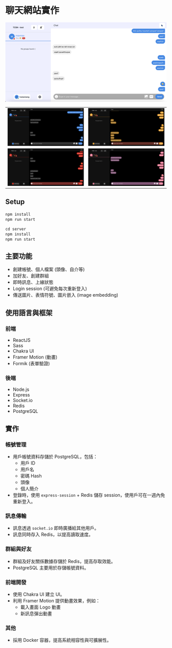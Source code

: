 # 聊天網站實作

<img src="./screenshots/1.png" width="850">
<table>
  <tr>
    <td><img src="./screenshots/5.png" width="400"></td>
    <td><img src="./screenshots/2.png" width="400"></td>
  </tr>
  <tr>
    <td><img src="./screenshots/3.png" width="400"></td>
    <td><img src="./screenshots/4.png" width="400"></td>
  </tr>
</table>

## Setup
```
npm install
npm run start
```

```
cd server
npm install
npm run start
```

## 主要功能

- 創建帳號、個人檔案 (頭像、自介等)
- 加好友、創建群組
- 即時訊息、上線狀態
- Login session (可避免每次重新登入)
- 傳送圖片、表情符號、圖片嵌入 (image embedding)

## 使用語言與框架

### 前端

- ReactJS
- Sass
- Chakra UI
- Framer Motion (動畫)
- Formik (表單驗證)

### 後端

- Node.js
- Express
- Socket.io
- Redis
- PostgreSQL

## 實作

### 帳號管理

- 用戶帳號資料存儲於 PostgreSQL，包括：
  - 用戶 ID
  - 用戶名
  - 密碼 Hash
  - 頭像
  - 個人簡介
- 登錄時，使用 `express-session` + Redis 儲存 session，使用戶可在一週內免重新登入。

### 訊息傳輸

- 訊息透過 `socket.io` 即時廣播給其他用戶。
- 訊息同時存入 Redis，以提高讀取速度。

### 群組與好友

- 群組及好友關係數據存儲於 Redis，提高存取效能。
- PostgreSQL 主要用於存儲帳號資料。

### 前端開發

- 使用 Chakra UI 建立 UI。
- 利用 Framer Motion 提供動畫效果，例如：
  - 載入畫面 Logo 動畫
  - 新訊息彈出動畫

### 其他

- 採用 Docker 容器，提高系統相容性與可擴展性。
